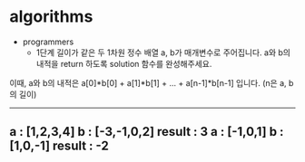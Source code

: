 # algorithms

- programmers
    - 1단계
길이가 같은 두 1차원 정수 배열 a, b가 매개변수로 주어집니다. a와 b의 내적을 return 하도록 solution 함수를 완성해주세요.

이때, a와 b의 내적은 a[0]*b[0] + a[1]*b[1] + ... + a[n-1]*b[n-1] 입니다. (n은 a, b의 길이)

----
a : [1,2,3,4]	b : [-3,-1,0,2]  result : 3
a : [-1,0,1]	b : [1,0,-1]	result : -2
----

